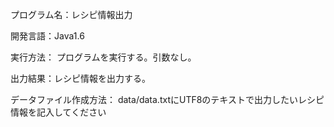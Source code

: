 プログラム名：レシピ情報出力

開発言語：Java1.6

実行方法：
プログラムを実行する。引数なし。

出力結果：レシピ情報を出力する。

データファイル作成方法：
data/data.txtにUTF8のテキストで出力したいレシピ情報を記入してください
